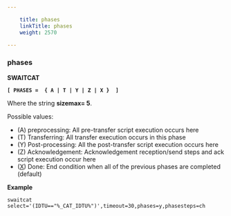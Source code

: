 ```yaml
---

    title: phases
    linkTitle: phases
    weight: 2570

---
```

### phases

****SWAITCAT****

**`[ PHASES =  { A | T | Y | Z | X }  ]`**

Where the string <span class="bold_in_para">****sizemax= 5****</span>.

Possible values:

- \(A\) preprocessing: All pre-transfer script execution occurs here
- \(T\) Transferring: All transfer execution occurs in this phase
- (Y) Post-processing: All the post-transfer script execution occurs here
- (Z) Acknowledgement: Acknowledgement reception/send steps and ack script execution occur here
- (<u>X</u>) Done: End condition when all of the previous phases are completed (default)

****Example****

```
swaitcat select='(IDTU=="%_CAT_IDTU%")',timeout=30,phases=y,phasesteps=ch
```
